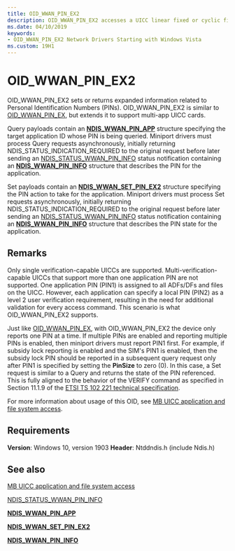 ```yaml
---
title: OID_WWAN_PIN_EX2
description: OID_WWAN_PIN_EX2 accesses a UICC linear fixed or cyclic file, the structure type of which is WwanUiccFileStructureCyclic or WwanUiccFileStructureLinear.
ms.date: 04/10/2019
keywords: 
- OID_WWAN_PIN_EX2 Network Drivers Starting with Windows Vista
ms.custom: 19H1
---
```


# OID_WWAN_PIN_EX2

OID_WWAN_PIN_EX2 sets or returns expanded information related to Personal Identification Numbers (PINs). OID_WWAN_PIN_EX2 is similar to [OID_WWAN_PIN_EX](oid-wwan-pin-ex.md), but extends it to support multi-app UICC cards.

Query payloads contain an [**NDIS_WWAN_PIN_APP**](/windows-hardware/drivers/ddi/ndiswwan/ns-ndiswwan-_ndis_wwan_pin_app) structure specifying the target application ID whose PIN is being queried. Miniport drivers must process Query requests asynchronously, initially returning NDIS_STATUS_INDICATION_REQUIRED to the original request before later sending an [NDIS_STATUS_WWAN_PIN_INFO](ndis-status-wwan-pin-info.md) status notification containing an [**NDIS_WWAN_PIN_INFO**](/windows-hardware/drivers/ddi/ndiswwan/ns-ndiswwan-_ndis_wwan_pin_info) structure that describes the PIN for the application. 

Set payloads contain an [**NDIS_WWAN_SET_PIN_EX2**](/windows-hardware/drivers/ddi/ndiswwan/ns-ndiswwan-_ndis_wwan_set_pin_ex2) structure specifying the PIN action to take for the application. Miniport drivers must process Set requests asynchronously, initially returning NDIS_STATUS_INDICATION_REQUIRED to the original request before later sending an [NDIS_STATUS_WWAN_PIN_INFO](ndis-status-wwan-pin-info.md) status notification containing an [**NDIS_WWAN_PIN_INFO**](/windows-hardware/drivers/ddi/ndiswwan/ns-ndiswwan-_ndis_wwan_pin_info) structure that describes the PIN state for the application.

## Remarks

Only single verification-capable UICCs are supported. Multi-verification-capable UICCs that support more than one application PIN are not supported. One application PIN (PIN1) is assigned to all ADFs/DFs and files on the UICC. However, each application can specify a local PIN (PIN2) as a level 2 user verification requirement, resulting in the need for additional validation for every access command. This scenario is what OID_WWAN_PIN_EX2 supports.

Just like [OID_WWAN_PIN_EX](oid-wwan-pin-ex.md), with OID_WWAN_PIN_EX2 the device only reports one PIN at a time. If multiple PINs are enabled and reporting multiple PINs is enabled, then miniport drivers must report PIN1 first. For example, if subsidy lock reporting is enabled and the SIM's PIN1 is enabled, then the subsidy lock PIN should be reported in a subsequent query request only after PIN1 is specified by setting the **PinSize** to zero (0). In this case, a Set request is similar to a Query and returns the state of the PIN referenced. This is fully aligned to the behavior of the VERIFY command as specified in Section 11.1.9 of the [ETSI TS 102 221 technical specification](https://go.microsoft.com/fwlink/p/?linkid=864594).

For more information about usage of this OID, see [MB UICC application and file system access](mb-uicc-application-and-file-system-access.md).

## Requirements

**Version**: Windows 10, version 1903
**Header**: Ntddndis.h (include Ndis.h)

## See also

[MB UICC application and file system access](mb-uicc-application-and-file-system-access.md)

[NDIS_STATUS_WWAN_PIN_INFO](ndis-status-wwan-pin-info.md)

[**NDIS_WWAN_PIN_APP**](/windows-hardware/drivers/ddi/ndiswwan/ns-ndiswwan-_ndis_wwan_pin_app)

[**NDIS_WWAN_SET_PIN_EX2**](/windows-hardware/drivers/ddi/ndiswwan/ns-ndiswwan-_ndis_wwan_set_pin_ex2)

[**NDIS_WWAN_PIN_INFO**](/windows-hardware/drivers/ddi/ndiswwan/ns-ndiswwan-_ndis_wwan_pin_info)
